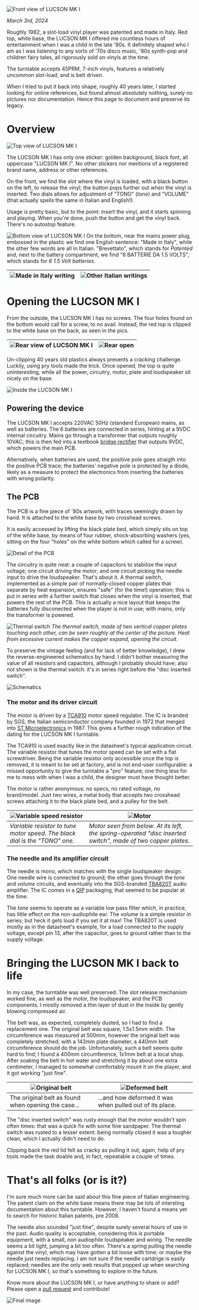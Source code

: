 ![Front view of LUCSON MK I](/images/front_view.jpg)

_March 3rd, 2024_

Roughly 1982, a slot-load vinyl player was patented and made in Italy.
Red top, white base, the LUCSON MK I offered me countless hours of entertainment when I was a child in the late '80s.
It definitely shaped who I am as I was listening to any sorts of '70s disco music, '80s synth-pop and children fairy tales, all rigorously sold on vinyls at the time.

The turntable accepts 45PRM, 7-inch vinyls, features a relatively uncommon slot-load, and is belt driven.

When I tried to put it back into shape, roughly 40 years later, I started looking for online references, but found almost absolutely nothing, surely no pictures nor documentation.
Hence this page to document and preserve its legacy.

# Overview
![Top view of LUCSON MK I](/images/top_view.jpg)

The LUCSON MK I has only one sticker: golden background, black font, all uppercase "LUCSON MK I".
No other stickers nor mentions of a registered brand name, address or other references.

On the front, we find the slot where the vinyl is loaded, with a black button on the left, to release the vinyl;
the button pops further out when the vinyl is inserted.
Two dials allows for adjustment of "TONO" (*tone*) and "VOLUME" (that actually spells the same in Italian and English!).

Usage is pretty basic, but to the point: insert the vinyl, and it starts spinning and playing.
When you're done, push the button and get the vinyl back. There's no autostop feature.

![Bottom view of LUCSON MK I](/images/bottom_view.jpg)
On the bottom, near the mains power plug, embossed in the plastic we find one English sentence: "Made in Italy", while the other few words are all in Italian.
"Brevettato", which stands for *Patented* and, next to the battery compartment, we find "6 BATTERIE DA 1.5 VOLTS", which stands for *6 1.5 Volt batteries*.

![Made in Italy writing](/images/made_in_italy.jpg) | ![Other Italian writings](/images/italian_writings.jpg)
--- | ---

# Opening the LUCSON MK I
From the outside, the LUCSON MK I has no screws. The four holes found on the bottom would call for a screw, to no avail.
Instead, the red top is clipped to the white base on the back, as seen in the pics.

![Rear view of LUCSON MK I](/images/rear_view.jpg) | ![Rear open](/images/rear_view_open.jpg)
--- | ---

Un-clipping 40 years old plastics always presents a cracking challenge. Luckily, using pry tools made the trick.
Once opened, the top is quite uninteresting, while all the power, circuitry, motor, plate and loudspeaker sit nicely on the base.

![Inside the LUCSON MK I](/images/inside_the_case.jpg)

## Powering the device
The LUCSON MK I accepts 220VAC 50Hz (standard European) mains, as well as batteries. The 6 batteries are connected in series, hinting at a 9VDC internal circuitry.
Mains go through a transformer that outputs roughly 10VAC;
this is then fed into a textbook [bridge rectifier](https://en.wikipedia.org/wiki/Diode_bridge) that outputs 9VDC, which powers the main PCB.

Alternatively, when batteries are used, the positive pole goes straigth into the positive PCB trace;
the batteries' negative pole is protected by a diode, likely as a measure to protect the electronics from inserting the batteries with wrong polarity.

## The PCB
The PCB is a fine piece of '80s artwork, with traces seemingly drawn by hand. It is attached to the white base by two crosshead screws.

It is easily accessed by lifting the black plate bed, which simply sits on top of the white base,
by means of four rubber, shock-absorbing washers (yes, sitting on the four "holes" on the white bottom which called for a screw).

![Detail of the PCB](/images/pcb_unscrewed.jpg)

The circuitry is quite neat:
a couple of capacitors to stabilize the input voltage; one circuit driving the motor; and one circuit picking the needle input to drive the loudspeaker. That's about it.
A thermal switch, implemented as a simple pair of normally-closed copper plates that separate by heat expansion, ensures "safe" (for the time!) operation;
this is put in series with a further switch that closes when the vinyl is inserted, that powers the rest of the PCB.
This is actually a nice layout that keeps the batteries fully disconected when the player is not in use; with mains, only the transformer is powered.

![Thermal switch](/images/thermal_switch.jpg)
*The thermal switch, made of two vertical copper plates touching each other, can be seen roughly at the center of the picture.
Heat from excessive current makes the copper expand, opening the circuit.*

To preserve the vintage feeling (and for lack of better knowledge), I drew the reverse-engineered schematics by hand.
I didn't bother measuring the value of all resistors and capacitors, although I probably should have;
also not shown is the thermal switch: it's in series right before the "disc inserted switch".

![Schematics](/images/schematics.png)

### The motor and its driver circuit
The motor is driven by a [TCA910](https://pdf.datasheetcatalog.com/datasheets/208/499917_DS.pdf) motor speed regulator.
The IC is branded by SGS, the Italian semiconductor company founded in 1972
that merged into [ST Microelectronics](https://en.wikipedia.org/wiki/STMicroelectronics) in 1987.
This gives a further rough indication of the dating for the LUCSON MK I turntable.

The TCA910 is used exactly like in the datasheet's typical application circuit. The variable resistor that tunes the motor speed
can be set with a flat screwdriver. Being the variable resistor only accessible once the top is removed, it is meant to be set at factory, and is not end-user configurable:
a missed opportunity to give the turntable a "pro" feature; one thing less for me to mess with when I was a child, the designer must have thought better.

The motor is rather anonymous: no specs, no rated voltage, no brand/model.
Just two wires, a metal body that accepts two crosshead screws attaching it to the black plate bed, and a pulley for the belt.

![Variable speed resistor](/images/motor_speed_variable_resistor.jpg) | ![Motor](/images/motor.jpg)
--- | ---
*Variable resistor to tune motor speed. The black dial is the "TONO" one.* | *Motor seen from below. At its left, the spring-operated "disc inserted switch", made of two copper plates.*

### The needle and its amplifier circuit
The needle is mono, which matches with the single loudspeaker design. One needle wire is connected to ground;
the other goes through the *tone* and *volume* circuits, and eventually into the SGS-branded [TBA820T](https://www.electronicoscaldas.com/datasheet/TBA820.pdf) audio amplifier.
The IC comes in a [QIP](https://en.wikipedia.org/wiki/Quad_in-line_package) packaging, that seemed to be popular at the time.

The *tone* seems to operate as a variable low pass filter which, in practice, has little effect on the non-audiophile ear.
The *volume* is a simple resistor in series; but heck it gets loud if you set it at max!
The TBA820T is used mostly as in the datasheet's example, for a load connected to the supply voltage,
except pin 13, after the capacitor, goes to ground rather than to the supply voltage.

# Bringing the LUCSON MK I back to life
In my case, the turntable was well preserved. The slot release mechanism worked fine, as well as the motor, the loudspeaker, and the PCB components.
I mostly removed a thin layer of dust in the inside by gently blowing compressed air.

The belt was, as expected, completely dusted, so I had to find a replacement one. The original belt was square, 1.5x1.5mm width.
The circumference was measured at 500mm, however the original belt was completely stretched;
with a 143mm plate diameter, a 440mm belt circumference should do the job.
Unfortunately, such a belt seems quite hard to find; I found a 400mm circumference, 1x1mm belt at a local shop.
After soaking the belt in hot water and stretching it by about one extra centimeter, I managed to somewhat comfortably
mount it on the player, and it got working "just fine".

![Original belt](/images/original_belt.jpg) | ![Deformed belt](/images/deformed_belt.jpg)
--- | ---
The original belt as found when opening the case... | ...and how deformed it was when pulled out of its place.

The "disc inserted switch" was rusty enough that the motor wouldn't spin often times:
that was a quick fix with some fine sandpaper.
The thermal switch was rusted to a lesser extent: being normally closed it was a tougher clean,
which I actually didn't need to do.

Clipping back the red lid felt as cracky as pulling it out; again, help of pry tools made the task doable and, in fact, repeatable a couple of times.

# That's all folks (or is it?)
I'm sure much more can be said about this fine piece of Italian engineering. The patent claim on the white base means there may
be lots of intersting documentation about this turntable. However, I haven't found a means yet to search for historic Italian patents, pre 2008.

The needle also sounded "just fine", despite surely several hours of use in the past.
Audio quality is acceptable, considering this is portable equipment, with a small,
non audiophile loudspeaker and wiring. The needle seems a bit light, jumping a bit too often.
There's a spring pulling the needle against the vinyl, which may have gotten a bit loose with time;
or maybe the needle just needs replacing. I am not sure if the needle cartdrige is easily replaced;
needles are the only web results that popped up when searching for LUCSON MK I, so that's something to explore in the future.

Know more about the LUCSON MK I, or have anything to share or add? Please open a [pull request](https://github.com/maisken/lucson-mk1.maisken.com/pulls) and contribute!

![Final image](/images/dramatic_final.jpg)

